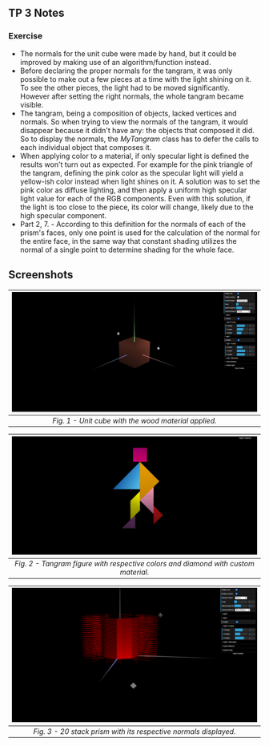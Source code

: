 ## TP 3 Notes

### Exercise
- The normals for the unit cube were made by hand, but it could be improved by making use of an algorithm/function instead.
- Before declaring the proper normals for the tangram, it was only possible to make out
a few pieces at a time with the light shining on it. To see the other pieces, the light had to be moved significantly. However after setting the right normals, the whole tangram became visible.
- The tangram, being a composition of objects, lacked vertices and normals. So when trying to view the normals of the tangram, it would disappear because it didn't have any: the objects that composed it did. So to display the normals, the *MyTangram* class has to defer the calls to each individual object that composes it.
- When applying color to a material, if only specular light is defined the results won't turn out as expected. For example for the pink triangle of the tangram, defining the pink color as the specular light will yield a yellow-ish color instead when light shines on it. A solution was to set the pink color as diffuse lighting, and then apply a uniform high specular light value for each of the RGB components. Even with this solution, if the light is too close to the piece, its color will change, likely due to the high specular component.
- Part 2, 7. \- According to this definition for the normals of each of the prism's faces, only one point is used for the calculation of the normal for the entire face, in the same way that constant shading utilizes the normal of a single point to determine shading for the whole face.

## Screenshots
| ![Screenshot 1](screenshots/cg-t03g06-tp3-1.png) |
|:--:|
| *Fig. 1 - Unit cube with the wood material applied.* |


| ![Screenshot 2](screenshots/cg-t03g06-tp3-2.png) |
|:--:|
| *Fig. 2 - Tangram figure with respective colors and diamond with custom material.* |

| ![Screenshot 3](screenshots/cg-t03g06-tp3-3.png) |
|:--:|
| *Fig. 3 - 20 stack prism with its respective normals displayed.* |